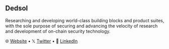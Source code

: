 ## Dedsol

Researching and developing world-class building blocks and product suites, with the sole 
purpose of securing and advancing the velocity of research and development of on-chain 
security technology.

🌐 [Website](https://dedsol.xyz) • 𝕏 [Twitter](https://twitter.com/dedsolxyz) • 🏢 [LinkedIn](https://www.linkedin.com/company/dedsol)
